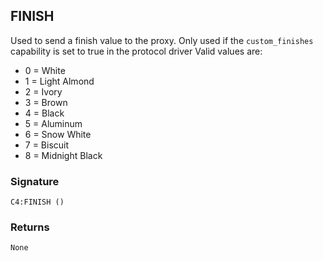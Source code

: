## FINISH

Used to send a finish value to the proxy. Only used if the `custom_finishes` capability is set to true in the protocol driver
Valid values are:

- 0 = White
- 1 = Light Almond
- 2 = Ivory
- 3 = Brown
- 4 = Black
- 5 = Aluminum
- 6 = Snow White
- 7 = Biscuit
- 8 = Midnight Black


### Signature

`C4:FINISH ()`


### Returns

`None`

